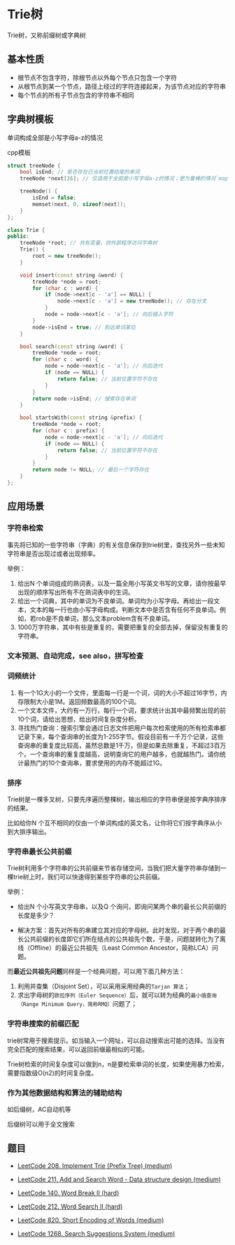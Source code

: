 # Trie树

Trie树，又称前缀树或字典树

## 基本性质

- 根节点不包含字符，除根节点以外每个节点只包含一个字符
- 从根节点到某一个节点，路径上经过的字符连接起来，为该节点对应的字符串
- 每个节点的所有子节点包含的字符串不相同

## 字典树模板

单词构成全部是小写字母a-z的情况

cpp模板

```cpp
struct treeNode {
    bool isEnd; // 是否存在已当前位置结尾的单词 
    treeNode *next[26]; // 仅适用于全部是小写字母a-z的情况；更为鲁棒的情况`map<char, treeNode*> next;`

    treeNode() {
        isEnd = false;
        memset(next, 0, sizeof(next));
    }
};

class Trie {
public:
    treeNode *root; // 共有变量，供外部程序访问字典树
    Trie() {
        root = new treeNode();
    }

    void insert(const string &word) {
        treeNode *node = root;
        for (char c : word) {
            if (node->next[c - 'a'] == NULL) {
                node->next[c - 'a'] = new treeNode(); // 存在分支
            }
            node = node->next[c - 'a']; // 向后插入字符
        }
        node->isEnd = true; // 到达单词某位 
    }

    bool search(const string &word) {
        treeNode *node = root;
        for (char c : word) {
            node = node->next[c - 'a']; // 向后迭代
            if (node == NULL) {
                return false; // 当前位置字符不存在
            }
        }
        return node->isEnd; // 搜索存在单词
    }

    bool startsWith(const string &prefix) {
        treeNode *node = root;
        for (char c : prefix) {
            node = node->next[c - 'a']; // 向后迭代
            if (node == NULL) {
                return false; // 当前位置字符不存在
            }
        }
        return node != NULL; // 最后一个字符存在
    }
};
```

## 应用场景

### 字符串检索

事先将已知的一些字符串（字典）的有关信息保存到trie树里，查找另外一些未知字符串是否出现过或者出现频率。

举例：

1. 给出N 个单词组成的熟词表，以及一篇全用小写英文书写的文章，请你按最早出现的顺序写出所有不在熟词表中的生词。
2. 给出一个词典，其中的单词为不良单词。单词均为小写字母。再给出一段文本，文本的每一行也由小写字母构成。判断文本中是否含有任何不良单词。例如，若rob是不良单词，那么文本problem含有不良单词。
3. 1000万字符串，其中有些是重复的，需要把重复的全部去掉，保留没有重复的字符串。

### 文本预测、自动完成，see also，拼写检查

### 词频统计

1. 有一个1G大小的一个文件，里面每一行是一个词，词的大小不超过16字节，内存限制大小是1M。返回频数最高的100个词。
2. 一个文本文件，大约有一万行，每行一个词，要求统计出其中最频繁出现的前10个词，请给出思想，给出时间复杂度分析。
3. 寻找热门查询：搜索引擎会通过日志文件把用户每次检索使用的所有检索串都记录下来，每个查询串的长度为1-255字节。假设目前有一千万个记录，这些查询串的重复度比较高，虽然总数是1千万，但是如果去除重复，不超过3百万个。一个查询串的重复度越高，说明查询它的用户越多，也就越热门。请你统计最热门的10个查询串，要求使用的内存不能超过1G。

### 排序

Trie树是一棵多叉树，只要先序遍历整棵树，输出相应的字符串便是按字典序排序的结果。

比如给你N 个互不相同的仅由一个单词构成的英文名，让你将它们按字典序从小到大排序输出。

### 字符串最长公共前缀

Trie树利用多个字符串的公共前缀来节省存储空间，当我们把大量字符串存储到一棵trie树上时，我们可以快速得到某些字符串的公共前缀。

举例：

- 给出N 个小写英文字母串，以及Q 个询问，即询问某两个串的最长公共前缀的长度是多少？

- 解决方案：首先对所有的串建立其对应的字母树。此时发现，对于两个串的最长公共前缀的长度即它们所在结点的公共祖先个数，于是，问题就转化为了离线（Offline）的最近公共祖先（Least Common Ancestor，简称LCA）问题。

而**最近公共祖先问题**同样是一个经典问题，可以用下面几种方法：

1. 利用并查集（Disjoint Set），可以采用采用经典的`Tarjan 算法`；
2. 求出字母树的`欧拉序列（Euler Sequence）`后，就可以转为经典的`最小值查询（Range Minimum Query，简称RMQ）`问题了；

### 字符串搜索的前缀匹配

trie树常用于搜索提示。如当输入一个网址，可以自动搜索出可能的选择。当没有完全匹配的搜索结果，可以返回前缀最相似的可能。

Trie树检索的时间复杂度可以做到n，n是要检索单词的长度，如果使用暴力检索，需要指数级O(n2)的时间复杂度。

### 作为其他数据结构和算法的辅助结构

如后缀树，AC自动机等

后缀树可以用于全文搜索

## 题目

- [LeetCode 208. Implement Trie (Prefix Tree) (medium)](https://github.com/muyids/leetcode/blob/master/algorithms/201-300/208.implement-trie-prefix-tree.md)

- [LeetCode 211. Add and Search Word - Data structure design (medium)](https://github.com/muyids/leetcode/blob/master/algorithms/201-300/211.add-and-search-word-data-structure-design.md)

- [LeetCode 140. Word Break II (hard)](https://github.com/muyids/leetcode/blob/master/algorithms/101-200/140.word-break-ii.md)

- [LeetCode 212. Word Search II (hard)](https://github.com/muyids/leetcode/blob/master/algorithms/201-300/212.word-search-ii.md)

- [LeetCode 820. Short Encoding of Words (medium)](https://github.com/muyids/leetcode/blob/master/algorithms/801-900/820.short-encoding-of-words.md)

- [LeetCode 1268. Search Suggestions System (medium)](https://github.com/muyids/leetcode/blob/master/algorithms/1201-1300/1268.search-suggestions-system.md)

